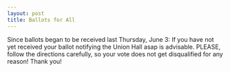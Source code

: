```yaml
---
layout: post
title: Ballots for All
---
```


Since ballots began to be received last Thursday, June 3: If you have not yet received your ballot notifying the Union Hall asap is advisable. PLEASE, follow the directions carefully, so your vote does not get disqualified for any reason! Thank you!
